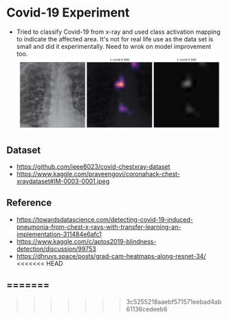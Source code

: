 # Covid-19 Experiment 
- Tried to classify Covid-19 from x-ray and used class activation mapping to indicate the affected area. It's not for real life use as the data set is small and did it experimentally. Need to wrok on model improvement too.
![CAM](CAM.png)

## Dataset 
- https://github.com/ieee8023/covid-chestxray-dataset
- https://www.kaggle.com/praveengovi/coronahack-chest-xraydataset#IM-0003-0001.jpeg
## Reference
- https://towardsdatascience.com/detecting-covid-19-induced-pneumonia-from-chest-x-rays-with-transfer-learning-an-implementation-311484e6afc1
- https://www.kaggle.com/c/aptos2019-blindness-detection/discussion/99753
- https://dhruvs.space/posts/grad-cam-heatmaps-along-resnet-34/
<<<<<<< HEAD



=======
- 
>>>>>>> 3c5255218aaebf571571eebad4ab61136cedeeb6
